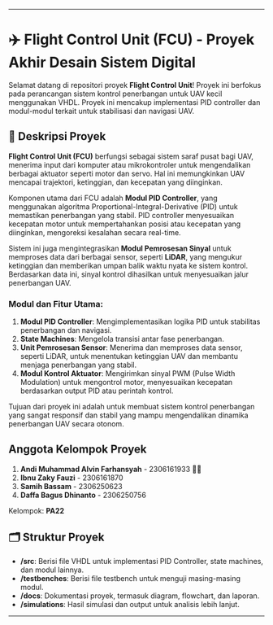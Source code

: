 
---

# ✈️ Flight Control Unit (FCU) - Proyek Akhir Desain Sistem Digital

Selamat datang di repositori proyek **Flight Control Unit**! Proyek ini berfokus pada perancangan sistem kontrol penerbangan untuk UAV kecil menggunakan VHDL. Proyek ini mencakup implementasi PID controller dan modul-modul terkait untuk stabilisasi dan navigasi UAV.

## 🚀 Deskripsi Proyek

**Flight Control Unit (FCU)** berfungsi sebagai sistem saraf pusat bagi UAV, menerima input dari komputer atau mikrokontroler untuk mengendalikan berbagai aktuator seperti motor dan servo. Hal ini memungkinkan UAV mencapai trajektori, ketinggian, dan kecepatan yang diinginkan.

Komponen utama dari FCU adalah **Modul PID Controller**, yang menggunakan algoritma Proportional-Integral-Derivative (PID) untuk memastikan penerbangan yang stabil. PID controller menyesuaikan kecepatan motor untuk mempertahankan posisi atau kecepatan yang diinginkan, mengoreksi kesalahan secara real-time.

Sistem ini juga mengintegrasikan **Modul Pemrosesan Sinyal** untuk memproses data dari berbagai sensor, seperti **LiDAR**, yang mengukur ketinggian dan memberikan umpan balik waktu nyata ke sistem kontrol. Berdasarkan data ini, sinyal kontrol dihasilkan untuk menyesuaikan jalur penerbangan UAV.

### Modul dan Fitur Utama:
1. **Modul PID Controller**: Mengimplementasikan logika PID untuk stabilitas penerbangan dan navigasi.
2. **State Machines**: Mengelola transisi antar fase penerbangan.
3. **Unit Pemrosesan Sensor**: Menerima dan memproses data sensor, seperti LiDAR, untuk menentukan ketinggian UAV dan membantu menjaga penerbangan yang stabil.
4. **Modul Kontrol Aktuator**: Mengirimkan sinyal PWM (Pulse Width Modulation) untuk mengontrol motor, menyesuaikan kecepatan berdasarkan output PID atau perintah kontrol.

Tujuan dari proyek ini adalah untuk membuat sistem kontrol penerbangan yang sangat responsif dan stabil yang mampu mengendalikan dinamika penerbangan UAV secara otonom.

## Anggota Kelompok Proyek
1. **Andi Muhammad Alvin Farhansyah** - 2306161933 👑💯
2. **Ibnu Zaky Fauzi** - 2306161870
3. **Samih Bassam** - 2306250623
4. **Daffa Bagus Dhinanto** - 2306250756

Kelompok: **PA22**

## 🗂️ Struktur Proyek
- **/src**: Berisi file VHDL untuk implementasi PID Controller, state machines, dan modul lainnya.
- **/testbenches**: Berisi file testbench untuk menguji masing-masing modul.
- **/docs**: Dokumentasi proyek, termasuk diagram, flowchart, dan laporan.
- **/simulations**: Hasil simulasi dan output untuk analisis lebih lanjut.

---